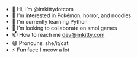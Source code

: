 - 👋 Hi, I’m @imkittydotcom
- 👀 I’m interested in Pokémon, horror, and noodles
- 🌱 I’m currently learning Python
- 💞️ I’m looking to collaborate on smol games
- 📫 How to reach me dev@imkitty.com
- 😄 Pronouns: she/it/cat
- ⚡ Fun fact: I meow a lot

<!---
imkittydotcom/imkittydotcom is a ✨ special ✨ repository because its `README.md` (this file) appears on your GitHub profile.
You can click the Preview link to take a look at your changes.
--->
